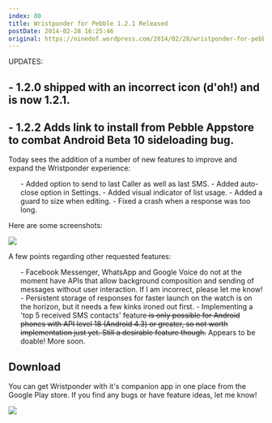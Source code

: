 ```yaml
---
index: 80
title: Wristponder for Pebble 1.2.1 Released
postDate: 2014-02-28 16:25:46
original: https://ninedof.wordpress.com/2014/02/28/wristponder-for-pebble-1-2-0-released/
---
```


UPDATES: 

## - 1.2.0 shipped with an incorrect icon (d'oh!) and is now 1.2.1.

## - 1.2.2 Adds link to install from Pebble Appstore to combat Android Beta 10 sideloading bug. 

Today sees the addition of a number of new features to improve and expand the Wristponder experience:
<ol>
	- Added option to send to last Caller as well as last SMS.
	- Added auto-close option in Settings.
	- Added visual indicator of list usage.
	- Added a guard to size when editing.
	- Fixed a crash when a response was too long.
</ol>
Here are some screenshots:

![](http://ninedof.files.wordpress.com/2014/02/wp-screens-quad1.png)

A few points regarding other requested features:
<ol>
	- Facebook Messenger, WhatsApp and Google Voice do not at the moment have APIs that allow background composition and sending of messages without user interaction. If I am incorrect, please let me know!
	- Persistent storage of responses for faster launch on the watch is on the horizon, but it needs a few kinks ironed out first.
	- Implementing a 'top 5 received SMS contacts' feature<del> is only possible for Android phones with API level 18 (Android 4.3) or greater, so not worth implementation just yet. Still a desirable feature though.</del> Appears to be doable! More soon.
</ol>
<h2 style="text-align:left;">Download</h2>
You can get Wristponder with it's companion app in one place from the Google Play store. If you find any bugs or have feature ideas, let me know!

![](https://developer.android.com/images/brand/en_generic_rgb_wo_60.png)
